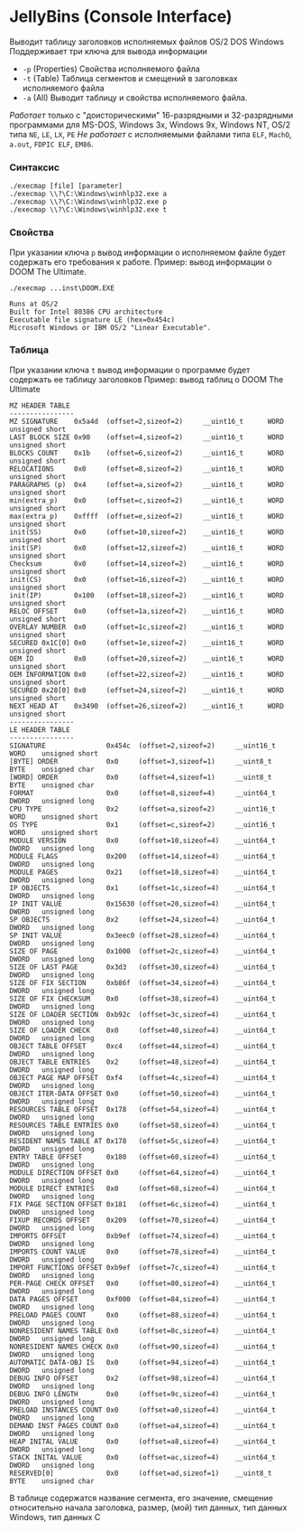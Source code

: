 # JellyBins (Console Interface)
Выводит таблицу заголовков исполняемых файлов OS/2 DOS Windows
Поддерживает три ключа для вывода информации
 - ```-p``` (Properties) Свойства исполняемого файла
 - ```-t``` (Table) Таблица сегментов и смещений в заголовках исполняемого файла
 - ```-a``` (All) Выводит таблицу и свойства исполняемого файла.

_Работает_ только с "доисторическими" 16-разрядными и 32-разрядными программами для MS-DOS, Windows 3x, Windows 9x, Windows NT, OS/2 типа
```NE```, ```LE```, ```LX```, ```PE```
_Не работает_ с исполняемыми файлами типа ```ELF```, ```MachO```, ```a.out```, ```FDPIC ELF```, ```EM86```.

### Синтаксис
```
./execmap [file] [parameter]
./execmap \\?\C:\Windows\winhlp32.exe a
./execmap \\?\C:\Windows\winhlp32.exe p
./execmap \\?\C:\Windows\winhlp32.exe t
```

### Свойства
При указании ключа ```p``` вывод информации о исполняемом файле будет содержать его требования к работе.
Пример: вывод информации о DOOM The Ultimate.
```
./execmap ...inst\DOOM.EXE

Runs at OS/2
Built for Intel 80386 CPU architecture
Executable file signature LE (hex=0x454c)
Microsoft Windows or IBM OS/2 "Linear Executable".

```

### Таблица
При указании ключа ```t``` вывод информации о программе будет содержать ее таблицу заголовков
Пример: вывод таблиц о DOOM The Ultimate
```
MZ HEADER TABLE
----------------
MZ SIGNATURE    0x5a4d  (offset=2,sizeof=2)     __uint16_t      WORD    unsigned short
LAST BLOCK SIZE 0x90    (offset=4,sizeof=2)     __uint16_t      WORD    unsigned short
BLOCKS COUNT    0x1b    (offset=6,sizeof=2)     __uint16_t      WORD    unsigned short
RELOCATIONS     0x0     (offset=8,sizeof=2)     __uint16_t      WORD    unsigned short
PARAGRAPHS (p)  0x4     (offset=a,sizeof=2)     __uint16_t      WORD    unsigned short
min(extra_p)    0x0     (offset=c,sizeof=2)     __uint16_t      WORD    unsigned short
max(extra_p)    0xffff  (offset=e,sizeof=2)     __uint16_t      WORD    unsigned short
init(SS)        0x0     (offset=10,sizeof=2)    __uint16_t      WORD    unsigned short
init(SP)        0x0     (offset=12,sizeof=2)    __uint16_t      WORD    unsigned short
Checksum        0x0     (offset=14,sizeof=2)    __uint16_t      WORD    unsigned short
init(CS)        0x0     (offset=16,sizeof=2)    __uint16_t      WORD    unsigned short
init(IP)        0x100   (offset=18,sizeof=2)    __uint16_t      WORD    unsigned short
RELOC OFFSET    0x0     (offset=1a,sizeof=2)    __uint16_t      WORD    unsigned short
OVERLAY NUMBER  0x0     (offset=1c,sizeof=2)    __uint16_t      WORD    unsigned short
SECURED 0x1C[0] 0x0     (offset=1e,sizeof=2)    __uint16_t      WORD    unsigned short
OEM ID          0x0     (offset=20,sizeof=2)    __uint16_t      WORD    unsigned short
OEM INFORMATION 0x0     (offset=22,sizeof=2)    __uint16_t      WORD    unsigned short
SECURED 0x28[0] 0x0     (offset=24,sizeof=2)    __uint16_t      WORD    unsigned short
NEXT HEAD AT    0x3490  (offset=26,sizeof=2)    __uint16_t      WORD    unsigned short
----------------
LE HEADER TABLE
----------------
SIGNATURE               0x454c  (offset=2,sizeof=2)     __uint16_t      WORD    unsigned short
[BYTE] ORDER            0x0     (offset=3,sizeof=1)     __uint8_t       BYTE    unsigned char
[WORD] ORDER            0x0     (offset=4,sizeof=1)     __uint8_t       BYTE    unsigned char
FORMAT                  0x0     (offset=8,sizeof=4)     __uint64_t      DWORD   unsigned long
CPU TYPE                0x2     (offset=a,sizeof=2)     __uint16_t      WORD    unsigned short
OS TYPE                 0x1     (offset=c,sizeof=2)     __uint16_t      WORD    unsigned short
MODULE VERSION          0x0     (offset=10,sizeof=4)    __uint64_t      DWORD   unsigned long
MODULE FLAGS            0x200   (offset=14,sizeof=4)    __uint64_t      DWORD   unsigned long
MODULE PAGES            0x21    (offset=18,sizeof=4)    __uint64_t      DWORD   unsigned long
IP OBJECTS              0x1     (offset=1c,sizeof=4)    __uint64_t      DWORD   unsigned long
IP INIT VALUE           0x15630 (offset=20,sizeof=4)    __uint64_t      DWORD   unsigned long
SP OBJECTS              0x2     (offset=24,sizeof=4)    __uint64_t      DWORD   unsigned long
SP INIT VALUE           0x3eec0 (offset=28,sizeof=4)    __uint64_t      DWORD   unsigned long
SIZE OF PAGE            0x1000  (offset=2c,sizeof=4)    __uint64_t      DWORD   unsigned long
SIZE OF LAST PAGE       0x3d3   (offset=30,sizeof=4)    __uint64_t      DWORD   unsigned long
SIZE OF FIX SECTION     0xb86f  (offset=34,sizeof=4)    __uint64_t      DWORD   unsigned long
SIZE OF FIX CHECKSUM    0x0     (offset=38,sizeof=4)    __uint64_t      DWORD   unsigned long
SIZE OF LOADER SECTION  0xb92c  (offset=3c,sizeof=4)    __uint64_t      DWORD   unsigned long
SIZE OF LOADER CHECK    0x0     (offset=40,sizeof=4)    __uint64_t      DWORD   unsigned long
OBJECT TABLE OFFSET     0xc4    (offset=44,sizeof=4)    __uint64_t      DWORD   unsigned long
OBJECT TABLE ENTRIES    0x2     (offset=48,sizeof=4)    __uint64_t      DWORD   unsigned long
OBJECT PAGE MAP OFFSET  0xf4    (offset=4c,sizeof=4)    __uint64_t      DWORD   unsigned long
OBJECT ITER-DATA OFFSET 0x0     (offset=50,sizeof=4)    __uint64_t      DWORD   unsigned long
RESOURCES TABLE OFFSET  0x178   (offset=54,sizeof=4)    __uint64_t      DWORD   unsigned long
RESOURCES TABLE ENTRIES 0x0     (offset=58,sizeof=4)    __uint64_t      DWORD   unsigned long
RESIDENT NAMES TABLE AT 0x178   (offset=5c,sizeof=4)    __uint64_t      DWORD   unsigned long
ENTRY TABLE OFFSET      0x180   (offset=60,sizeof=4)    __uint64_t      DWORD   unsigned long
MODULE DIRECTION OFFSET 0x0     (offset=64,sizeof=4)    __uint64_t      DWORD   unsigned long
MODULE DIRECT ENTRIES   0x0     (offset=68,sizeof=4)    __uint64_t      DWORD   unsigned long
FIX PAGE SECTION OFFSET 0x181   (offset=6c,sizeof=4)    __uint64_t      DWORD   unsigned long
FIXUP RECORDS OFFSET    0x209   (offset=70,sizeof=4)    __uint64_t      DWORD   unsigned long
IMPORTS OFFSET          0xb9ef  (offset=74,sizeof=4)    __uint64_t      DWORD   unsigned long
IMPORTS COUNT VALUE     0x0     (offset=78,sizeof=4)    __uint64_t      DWORD   unsigned long
IMPORT FUNCTIONS OFFSET 0xb9ef  (offset=7c,sizeof=4)    __uint64_t      DWORD   unsigned long
PER-PAGE CHECK OFFSET   0x0     (offset=80,sizeof=4)    __uint64_t      DWORD   unsigned long
DATA PAGES OFFSET       0xf000  (offset=84,sizeof=4)    __uint64_t      DWORD   unsigned long
PRELOAD PAGES COUNT     0x0     (offset=88,sizeof=4)    __uint64_t      DWORD   unsigned long
NONRESIDENT NAMES TABLE 0x0     (offset=8c,sizeof=4)    __uint64_t      DWORD   unsigned long
NONRESIDENT NAMES CHECK 0x0     (offset=90,sizeof=4)    __uint64_t      DWORD   unsigned long
AUTOMATIC DATA-OBJ IS   0x0     (offset=94,sizeof=4)    __uint64_t      DWORD   unsigned long
DEBUG INFO OFFSET       0x2     (offset=98,sizeof=4)    __uint64_t      DWORD   unsigned long
DEBUG INFO LENGTH       0x0     (offset=9c,sizeof=4)    __uint64_t      DWORD   unsigned long
PRELOAD INSTANCES COUNT 0x0     (offset=a0,sizeof=4)    __uint64_t      DWORD   unsigned long
DEMAND INST PAGES COUNT 0x0     (offset=a4,sizeof=4)    __uint64_t      DWORD   unsigned long
HEAP INITAL VALUE       0x0     (offset=a8,sizeof=4)    __uint64_t      DWORD   unsigned long
STACK INITAL VALUE      0x0     (offset=ac,sizeof=4)    __uint64_t      DWORD   unsigned long
RESERVED[0]             0x0     (offset=ad,sizeof=1)    __uint8_t       BYTE    unsigned char
```
В таблице содержатся название сегмента, его значение, смещение относительно начала заголовка, размер, (мой) тип данных, тип данных Windows, тип данных C

